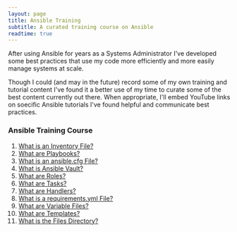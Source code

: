 ```yaml
---
layout: page
title: Ansible Training
subtitle: A curated training course on Ansible
readtime: true
---
```

After using Ansible for years as a Systems Administrator I've developed some best practices that use my code more efficiently and more easily manage systems at scale.

Though I could (and may in the future) record some of my own training and tutorial content I've found it a better use of my time to curate some of the best content currently out there. When appropriate, I'll embed YouTube links on soecific Ansible tutorials I've found helpful and communicate best practices.

### Ansible Training Course
1. [What is an Inventory File?](/pages/ansible/ansible-training/what-is-an-inventory-file)
2. [What are Playbooks?](/pages/ansible/ansible-training/what-are-playbooks)
3. [What is an ansible.cfg File?](/pages/ansible/ansible-training/what-is-an-ansible-cfg-file)
4. [What is Ansible Vault?](/pages/ansible/ansible-training/what-is-ansible-vault)
5. [What are Roles?](/pages/ansible/ansible-training/what-are-roles)
6. [What are Tasks?](/pages/ansible/ansible-training/what-are-tasks)
7. [What are Handlers?](/pages/ansible/ansible-training/what-are-handlers)
8. [What is a requirements.yml File?](/pages/ansible/ansible-training/what-is-a-requirements-file)
9. [What are Variable Files?](/pages/ansible/ansible-training/what-are-variable-files)
10. [What are Templates?](/pages/ansible/ansible-training/what-are-templates)
11. [What is the Files Directory?](/pages/ansible/ansible-training/what-is-the-files-directory)
